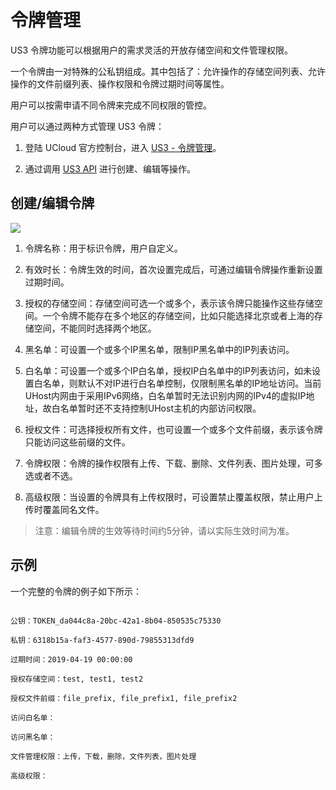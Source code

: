 

# 令牌管理

US3 令牌功能可以根据用户的需求灵活的开放存储空间和文件管理权限。

一个令牌由一对特殊的公私钥组成。其中包括了：允许操作的存储空间列表、允许操作的文件前缀列表、操作权限和令牌过期时间等属性。

用户可以按需申请不同令牌来完成不同权限的管控。

用户可以通过两种方式管理 US3 令牌：

1. 登陆 UCloud 官方控制台，进入 [US3 - 令牌管理](https://console.ucloud.cn/ufile/token)。

2. 通过调用 [US3 API](https://docs.ucloud.cn/api/ufile-api/README) 进行创建、编辑等操作。

## 创建/编辑令牌

![](/images/guide/令牌.png)

1. 令牌名称：用于标识令牌，用户自定义。

2. 有效时长：令牌生效的时间，首次设置完成后，可通过编辑令牌操作重新设置过期时间。

3. 授权的存储空间：存储空间可选一个或多个，表示该令牌只能操作这些存储空间。一个令牌不能存在多个地区的存储空间，比如只能选择北京或者上海的存储空间，不能同时选择两个地区。

4. 黑名单：可设置一个或多个IP黑名单，限制IP黑名单中的IP列表访问。

5. 白名单：可设置一个或多个IP白名单，授权IP白名单中的IP列表访问，如未设置白名单，则默认不对IP进行白名单控制，仅限制黑名单的IP地址访问。当前UHost内网由于采用IPv6网络，白名单暂时无法识别内网的IPv4的虚拟IP地址，故白名单暂时还不支持控制UHost主机的内部访问权限。

6. 授权文件：可选择授权所有文件，也可设置一个或多个文件前缀，表示该令牌只能访问这些前缀的文件。

7. 令牌权限：令牌的操作权限有上传、下载、删除、文件列表、图片处理，可多选或者不选。

8. 高级权限：当设置的令牌具有上传权限时，可设置禁止覆盖权限，禁止用户上传时覆盖同名文件。

> 注意：编辑令牌的生效等待时间约5分钟，请以实际生效时间为准。

## 示例

一个完整的令牌的例子如下所示：

```

公钥：TOKEN_da044c8a-20bc-42a1-8b04-850535c75330

私钥：6318b15a-faf3-4577-890d-79855313dfd9

过期时间：2019-04-19 00:00:00

授权存储空间：test, test1, test2

授权文件前缀：file_prefix, file_prefix1, file_prefix2

访问白名单：

访问黑名单：

文件管理权限：上传，下载，删除，文件列表，图片处理

高级权限：

```

